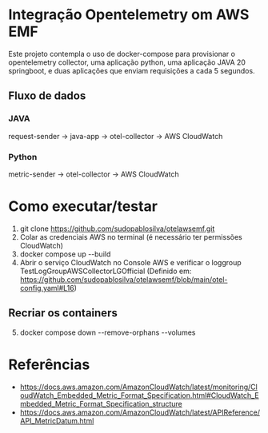 # Integração Opentelemetry om AWS EMF

Este projeto contempla o uso de docker-compose para provisionar o opentelemetry collector, uma aplicação python, uma aplicação JAVA 20 springboot, e duas aplicações que enviam requisições a cada 5 segundos.

## Fluxo de dados
### JAVA
request-sender -> java-app -> otel-collector -> AWS CloudWatch

### Python
metric-sender -> otel-collector -> AWS CloudWatch

# Como executar/testar
1. git clone https://github.com/sudopablosilva/otelawsemf.git
2. Colar as credenciais AWS no terminal (é necessário ter permissões CloudWatch)
3. docker compose up --build
4. Abrir o serviço CloudWatch no Console AWS e verificar o loggroup TestLogGroupAWSCollectorLGOfficial (Definido em: https://github.com/sudopablosilva/otelawsemf/blob/main/otel-config.yaml#L16)

## Recriar os containers
5. docker compose down --remove-orphans --volumes

# Referências
- https://docs.aws.amazon.com/AmazonCloudWatch/latest/monitoring/CloudWatch_Embedded_Metric_Format_Specification.html#CloudWatch_Embedded_Metric_Format_Specification_structure
- https://docs.aws.amazon.com/AmazonCloudWatch/latest/APIReference/API_MetricDatum.html
